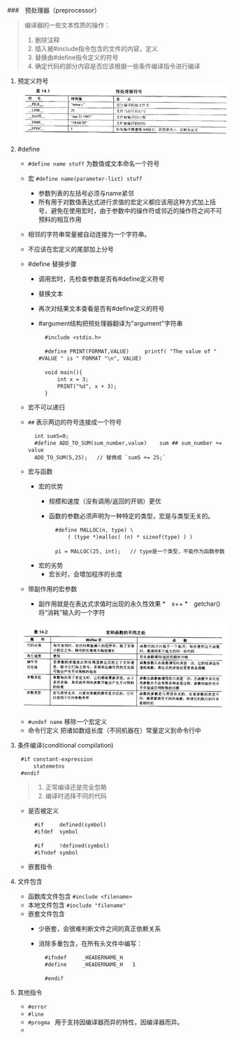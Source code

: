 ###　预处理器（preprocessor）
> 编译器的一些文本性质的操作：   
> 1. 删除注释  
> 2. 插入被#include指令包含的文件的内容，定义  
> 3. 替换由#define指令定义的符号
> 4. 确定代码的部分内容是否应该根据一些条件编译指令进行编译

1. 预定义符号  
![](./img/14.1.jpg)
2. #define
	- `#define name stuff`	为数值或文本命名一个符号	
	- 宏		`#define name(parameter-list) stuff`
		+ 参数列表的左括号必须与name紧邻
		+ 所有用于对数值表达式进行求值的宏定义都应该用这种方式加上括号，避免在使用宏时，由于参数中的操作符或邻近的操作符之间不可预料的相互作用
	- 相邻的字符串常量被自动连接为一个字符串。
	- 不应该在宏定义的尾部加上分号  
	- #define 替换步骤
		+ 调用宏时，先检查参数是否有#define定义符号
		+ 替换文本
		+ 再次对结果文本查看是否有#define定义的符号
		+ #argument结构把预处理器翻译为"argument"字符串  

				#include <stdio.h>

				#define PRINT(FORMAT,VALUE)     printf( "The value of " #VALUE " is " FORMAT "\n", VALUE)

				void main(){
    				int x = 3;
					PRINT("%d", x + 3);
				}

	- 宏不可以递归
	- `##` 表示两边的符号连接成一个符号
	
			int sum5=0;
			#define ADD_TO_SUM(sum_number,value)	sum ## sum_number += value
			ADD_TO_SUM(5,25);	// 替换成 `sum5 += 25;`
	- 宏与函数
		+ 宏的优势
			* 规模和速度（没有调用/返回的开销）更优
			* 函数的参数必须声明为一种特定的类型，宏是与类型无关的。
			
					#define MALLOC(n, type) \
        				( (type *)malloc( (n) * sizeof(type) ) )

					pi = MALLOC(25, int);	// type是一个类型，不能作为函数参数
		+ 宏的劣势
			* 宏长时，会增加程序的长度
	- 带副作用的宏参数
		+ 副作用就是在表达式求值时出现的永久性效果
			*　x++
			*　getchar()将“消耗”输入的一个字符

	
	![](./img/14.2.jpg)  



	- `#undef name`	移除一个宏定义
	- 命令行定义	把诸如数组长度（不同机器在）常量定义到命令行中 

3. 条件编译(conditional compilation)
	
		#if	constant-expression
			statemetns
		#endif
	> 1. 正常编译还是完全忽略  
	> 2. 编译时选择不同的代码
	
	- 是否被定义
	
			#if		defined(symbol)
			#ifdef	symbol
		
			#if		!defined(symbol)
			#ifndef	symbol
	- 嵌套指令
	
4. 文件包含
	- 函数库文件包含		`#include <filename>`
	- 本地文件包含		`#include "filename"`
	- 嵌套文件包含	
		+ 少嵌套，会很难判断文件之间的真正依赖关系
		+ 消除多重包含，在所有头文件中编写：

				#ifndef		_HEADERNAME_H
				#define		_HEADERNAME_H	1
				
				#endif

5. 其他指令
	- `#error `
	- `#line `
	- `#progma `		用于支持因编译器而异的特性，因编译器而异。
	- 